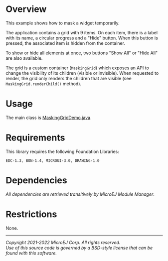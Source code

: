 # Overview

This example shows how to mask a widget temporarily.

The application contains a grid with 9 items.
On each item, there is a label with its name, a circular progress and a "Hide" button.
When this button is pressed, the associated item is hidden from the container.

To show or hide all elements at once, two buttons "Show All" or "Hide All" are also available.

The grid is a custom container (`MaskingGrid`) which exposes an API to change the visibility of its children (visible or invisible). 
When requested to render, the grid only renders the children that are visible (see `MaskingGrid.renderChild()` method).

# Usage

The main class is [MaskingGridDemo.java](src/main/java/com/microej/example/mwt/maskinggrid/MaskingGridDemo.java).

# Requirements

This library requires the following Foundation Libraries:

    EDC-1.3, BON-1.4, MICROUI-3.0, DRAWING-1.0

# Dependencies

_All dependencies are retrieved transitively by MicroEJ Module Manager_.

# Restrictions

None.

---  
_Copyright 2021-2022 MicroEJ Corp. All rights reserved._  
_Use of this source code is governed by a BSD-style license that can be found with this software._  
